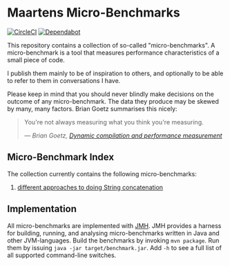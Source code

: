 # Maartens Micro-Benchmarks

[![CircleCI](https://circleci.com/gh/mthmulders/micro-benchmarks/tree/master.svg?style=svg)](https://circleci.com/gh/mthmulders/micro-benchmarks/tree/master)
[![Dependabot](https://app.dependabot.com/)](https://flat.badgen.net/dependabot/thepracticaldev/dev.to?icon=dependabot)

This repository contains a collection of so-called "micro-benchmarks".
A micro-benchmark is a tool that measures performance characteristics of a small piece of code.

I publish them mainly to be of inspiration to others, and optionally to be able to refer to them in conversations I have.

Please keep in mind that you should never blindly make decisions on the outcome of any micro-benchmark.
The data they produce may be skewed by many, many factors.
Brian Goetz summarises this nicely:

> You're not always measuring what you think you're measuring. 
>
> &mdash; <cite>Brian Goetz, [Dynamic compilation and performance measurement](https://www.ibm.com/developerworks/java/library/j-jtp12214/)</cite>

## Micro-Benchmark Index

The collection currently contains the following micro-benchmarks:

1. [different approaches to doing String concatenation](src/main/java/it/mulders/junk/StringFormatting.java)

## Implementation

All micro-benchmarks are implemented with [JMH](https://openjdk.java.net/projects/code-tools/jmh/).
JMH provides a harness for building, running, and analysing micro-benchmarks written in Java and other JVM-languages.
Build the benchmarks by invoking `mvn package`.
Run them by issuing `java -jar target/benchmark.jar`.
Add `-h` to see a full list of all supported command-line switches.
